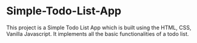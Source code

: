 # Simple-Todo-List-App
This project is a Simple Todo List App which is built using the HTML, CSS, Vanilla Javascript. It implements all the basic functionalities of a todo list.
